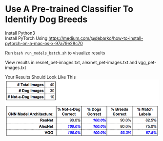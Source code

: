 # Use A Pre-trained Classifier To Identify Dog Breeds

Install Python3  
Install PyTorch Using https://medium.com/@debarko/how-to-install-pytorch-on-a-mac-os-x-97a79e28c70

Run ``bash run_models_batch.sh`` to visualize results

View results in resnet_pet-images.txt, alexnet_pet-images.txt and vgg_pet-images.txt

Your Results Should Look Like This 
![Results Table](results.png)